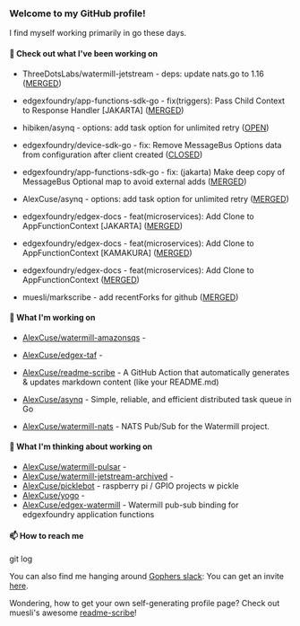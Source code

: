 ### Welcome to my GitHub profile!

I find myself working primarily in go these days.

#### 🔭 Check out what I've been working on

- ThreeDotsLabs/watermill-jetstream - deps: update nats.go to 1.16 ([MERGED](https://github.com/ThreeDotsLabs/watermill-jetstream/pull/7))

- edgexfoundry/app-functions-sdk-go - fix(triggers): Pass Child Context to Response Handler [JAKARTA] ([MERGED](https://github.com/edgexfoundry/app-functions-sdk-go/pull/1118))

- hibiken/asynq - options: add task option for unlimited retry ([OPEN](https://github.com/hibiken/asynq/pull/477))

- edgexfoundry/device-sdk-go - fix: Remove MessageBus Options data from configuration after client created ([CLOSED](https://github.com/edgexfoundry/device-sdk-go/pull/1164))

- edgexfoundry/app-functions-sdk-go - fix: (jakarta) Make deep copy of MessageBus Optional map to avoid external adds ([MERGED](https://github.com/edgexfoundry/app-functions-sdk-go/pull/1113))

- AlexCuse/asynq - options: add task option for unlimited retry ([MERGED](https://github.com/AlexCuse/asynq/pull/1))

- edgexfoundry/edgex-docs - feat(microservices): Add Clone to AppFunctionContext [JAKARTA] ([MERGED](https://github.com/edgexfoundry/edgex-docs/pull/771))

- edgexfoundry/edgex-docs - feat(microservices): Add Clone to AppFunctionContext [KAMAKURA] ([MERGED](https://github.com/edgexfoundry/edgex-docs/pull/770))

- edgexfoundry/edgex-docs - feat(microservices): Add Clone to AppFunctionContext ([MERGED](https://github.com/edgexfoundry/edgex-docs/pull/765))

- muesli/markscribe - add recentForks for github ([MERGED](https://github.com/muesli/markscribe/pull/43))


#### 🍴 What I'm working on

- [AlexCuse/watermill-amazonsqs](https://github.com/AlexCuse/watermill-amazonsqs) - 

- [AlexCuse/edgex-taf](https://github.com/AlexCuse/edgex-taf) - 

- [AlexCuse/readme-scribe](https://github.com/AlexCuse/readme-scribe) - A GitHub Action that automatically generates &amp; updates markdown content (like your README.md)

- [AlexCuse/asynq](https://github.com/AlexCuse/asynq) - Simple, reliable, and efficient distributed task queue in Go

- [AlexCuse/watermill-nats](https://github.com/AlexCuse/watermill-nats) - NATS Pub/Sub for the Watermill project.


#### 🌱 What I'm thinking about working on

- [AlexCuse/watermill-pulsar](https://github.com/AlexCuse/watermill-pulsar) - 
- [AlexCuse/watermill-jetstream-archived](https://github.com/AlexCuse/watermill-jetstream-archived) - 
- [AlexCuse/picklebot](https://github.com/AlexCuse/picklebot) - raspberry pi / GPIO projects w pickle
- [AlexCuse/yogo](https://github.com/AlexCuse/yogo) - 
- [AlexCuse/edgex-watermill](https://github.com/AlexCuse/edgex-watermill) - Watermill pub-sub binding for edgexfoundry application functions

#### 📫 How to reach me

git log

You can also find me hanging around [Gophers slack](https://gophers.slack.com/): You can get an invite [here](https://gophersinvite.herokuapp.com/).


Wondering, how to get your own self-generating profile page? 
Check out muesli's awesome [readme-scribe](https://github.com/muesli/readme-scribe)!
